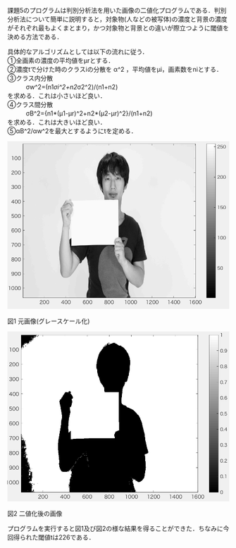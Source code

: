 課題5のプログラムは判別分析法を用いた画像の二値化プログラムである．判別分析法について簡単に説明すると，対象物(人などの被写体)の濃度と背景の濃度がそれぞれ最もよくまとまり，かつ対象物と背景との違いが際立つように閾値を決める方法である．

具体的なアルゴリズムとしては以下の流れに従う．  
①全画素の濃度の平均値をμrとする．   
②濃度tで分けた時のクラスiの分散を α^2 ，平均値をμi，画素数をniとする．  
③クラス内分散  
　　　σw^2=(n1*σi^2+n2*σ2^2)/(n1+n2)   
を求める．これは小さいほど良い．  
④クラス間分散  
　　　σB^2={n1*(μ1-μr)^2+n2*(μ2-μr)^2}/(n1+n2)   
を求める．これは大きいほど良い．   
⑤αB^2/αw^2を最大とするようにtを定める．  

<img src="https://github.com/tableamd/lecture_image_processing/blob/master/kadai5/1.png">

図1 元画像(グレースケール化)

<img src="https://github.com/tableamd/lecture_image_processing/blob/master/kadai5/2.png">

図2 二値化後の画像

プログラムを実行すると図1及び図2の様な結果を得ることができた．ちなみに今回得られた閾値tは226である．